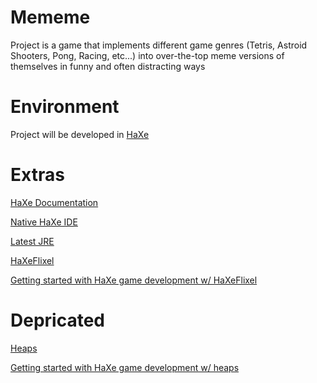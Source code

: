 # Mememe

Project is a game that implements different game genres (Tetris, Astroid Shooters, Pong, Racing, etc...) into over-the-top meme versions of themselves in funny and often distracting ways

# Environment

Project will be developed in [HaXe](https://haxe.org/download/)

# Extras

[HaXe Documentation](https://haxe.org/manual/introduction.html)

[Native HaXe IDE](http://haxedevelop.org/)

[Latest JRE](https://www.java.com/en/download/manual.jsp)

[HaXeFlixel](http://haxeflixel.com/)

[Getting started with HaXe game development w/ HaXeFlixel](https://www.youtube.com/watch?v=Ydh4N22WcBI&list=PLS9MbmO_ssyBcgdfrd4beEUeQtsdvM2st)

# Depricated

[Heaps](https://github.com/HeapsIO/heaps)

[Getting started with HaXe game development w/ heaps](https://www.youtube.com/watch?v=HociBvvrZyE)
